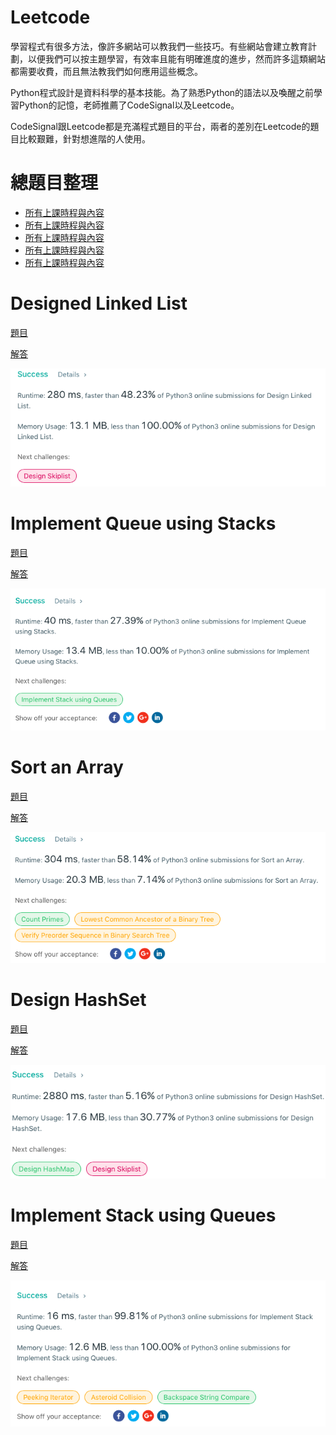 # Leetcode

學習程式有很多方法，像許多網站可以教我們一些技巧。有些網站會建立教育計劃，以便我們可以按主題學習，有效率且能有明確進度的進步，然而許多這類網站都需要收費，而且無法教我們如何應用這些概念。

Python程式設計是資料科學的基本技能。為了熟悉Python的語法以及喚醒之前學習Python的記憶，老師推薦了CodeSignal以及Leetcode。

CodeSignal跟Leetcode都是充滿程式題目的平台，兩者的差別在Leetcode的題目比較艱難，針對想進階的人使用。

# 總題目整理
- [所有上課時程與內容](#Designed-Linked-List)
- [所有上課時程與內容](#Implement-Queue-using-Stacks )
- [所有上課時程與內容](#Sort-an-Array)
- [所有上課時程與內容](#Design-HashSet)
- [所有上課時程與內容](#Implement-Stack-using-Queues )

# Designed Linked List  
[題目](https://leetcode.com/problems/design-linked-list/)

[解答](https://github.com/pignini/as/blob/master/Leetcode/707%23_Design%20Linked%20List_06170129.py)

![](/image/Design%20Linked%20List.png)

# Implement Queue using Stacks 
[題目](https://leetcode.com/problems/implement-queue-using-stacks/)

[解答](https://github.com/pignini/as/blob/master/Leetcode/232%23_Implement%20Queue%20using%20Stacks_06170129.py)

![](/image/Implement%20Queue%20using%20Stacks.png)

# Sort an Array
[題目](https://leetcode.com/problems/sort-an-array/submissions/)

[解答](https://github.com/pignini/as/blob/master/Leetcode/912%23_Sort%20an%20Array_06170129.py)

![](/image/sort%20an%20array.png)

# Design HashSet
[題目](https://leetcode.com/problems/design-hashset/submissions/)

[解答](https://github.com/pignini/as/blob/master/Leetcode/705%23_Design%20HashSet_06170129.py)

![](/image/Design%20HashSet.png)

# Implement Stack using Queues 
[題目](https://leetcode.com/problems/implement-stack-using-queues/)

[解答](https://github.com/pignini/as/blob/master/Leetcode/225%23_Implement%20Stack%20using%20Queues_06170129.py)

![](/image/Implement%20Stack%20using%20Queues.png)
